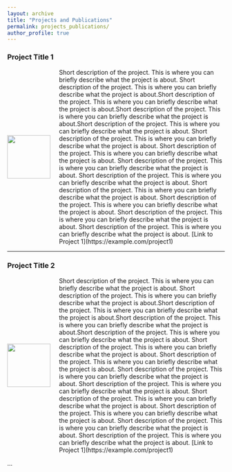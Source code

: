 ```yaml
---
layout: archive
title: "Projects and Publications"
permalink: projects_publications/
author_profile: true
---
```


### Project Title 1

<div style="display:flex; align-items:center;">
    <img src="/images/profile.png" style="width:100px; height:auto; margin-right:20px;">
    <div>
        Short description of the project. This is where you can briefly describe what the project is about. Short description of the project. This is where you can briefly describe what the project is about.Short description of the project. This is where you can briefly describe what the project is about.Short description of the project. This is where you can briefly describe what the project is about.Short description of the project. This is where you can briefly describe what the project is about. Short description of the project. This is where you can briefly describe what the project is about. Short description of the project. This is where you can briefly describe what the project is about. Short description of the project. This is where you can briefly describe what the project is about. Short description of the project. This is where you can briefly describe what the project is about. Short description of the project. This is where you can briefly describe what the project is about. Short description of the project. This is where you can briefly describe what the project is about. Short description of the project. This is where you can briefly describe what the project is about. Short description of the project. This is where you can briefly describe what the project is about.  [Link to Project 1](https://example.com/project1)
    </div> 
</div>

---

### Project Title 2

<div style="display:flex; align-items:center;">
    <img src="/images/profile.png" style="width:100px; height:auto; margin-right:20px;">
    <div> 
        Short description of the project. This is where you can briefly describe what the project is about. Short description of the project. This is where you can briefly describe what the project is about.Short description of the project. This is where you can briefly describe what the project is about.Short description of the project. This is where you can briefly describe what the project is about.Short description of the project. This is where you can briefly describe what the project is about. Short description of the project. This is where you can briefly describe what the project is about. Short description of the project. This is where you can briefly describe what the project is about. Short description of the project. This is where you can briefly describe what the project is about. Short description of the project. This is where you can briefly describe what the project is about. Short description of the project. This is where you can briefly describe what the project is about. Short description of the project. This is where you can briefly describe what the project is about. Short description of the project. This is where you can briefly describe what the project is about. Short description of the project. This is where you can briefly describe what the project is about.  [Link to Project 1](https://example.com/project1)
    </div>
</div>

...
